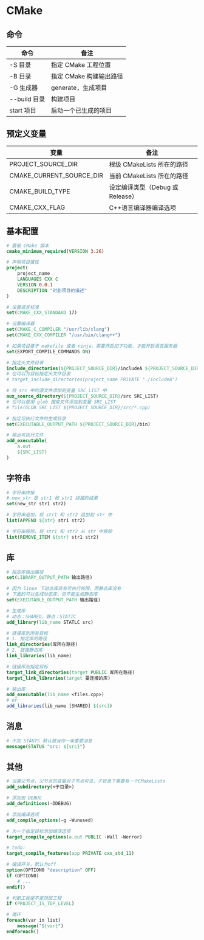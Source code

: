# CMake

## 命令

|命令                |备注                        |
| -                 | -                          |
| -S 目录            | 指定 CMake 工程位置         |
| -B 目录            | 指定 CMake 构建输出路径      |
| -G 生成器          | generate，生成项目          |
| --build 目录       | 构建项目                   |
| start 项目         | 启动一个已生成的项目         |

## 预定义变量

| 变量                      | 备注                          |
| ----                     | ----                          |
| PROJECT_SOURCE_DIR       | 根级 CMakeLists 所在的路径      |
| CMAKE_CURRENT_SOURCE_DIR | 当前 CMakeLists 所在的路径      |
| CMAKE_BUILD_TYPE         | 设定编译类型（Debug 或 Release） |
| CMAKE_CXX_FLAG           | C++语言编译器编译选项            |

## 基本配置

```cmake
# 最低 CMake 版本
cmake_minimum_required(VERSION 3.26)

# 声明项目属性
project(
    project_name
    LANGUAGES CXX C
    VERSION 0.0.1
    DESCRIPTION "对此项目的描述"
)

# 设置语言标准
set(CMAKE_CXX_STANDARD 17)

# 设置编译器
set(CMAKE_C_COMPILER "/usr/lib/clang")
set(CMAKE_CXX_COMPILER "/usr/bin/clang++")

# 如果项目基于 makefile 或者 ninja，需要开启如下功能，才能开启语言服务器
set(EXPORT_COMPILE_COMMANDS ON)

# 指定头文件目录 
include_directories(${PROJECT_SOURCE_DIR}/includeA ${PROJECT_SOURCE_DIR}/includeB)
# 也可以为目标指定头文件目录
# target_include_directories(project_name PRIVATE "./includeA")

# 将 src 中的源文件添加到变量 SRC_LIST 中
aux_source_directory(${PROJECT_SOURCE_DIR}/src SRC_LIST)
# 也可以使用 glob 搜索文件添加到变量 SRC_LIST
# file(GLOB SRC_LIST ${PROJECT_SOURCE_DIR}/src/*.cpp)

# 指定可执行文件的生成目录
set(EXECUTABLE_OUTPUT_PATH ${PROJECT_SOURCE_DIR}/bin)

# 输出可执行文件
add_executable(
    a.out
    ${SRC_LIST}
)
```

## 字符串

```cmake
# 字符串拼接
# new_str 是 str1 和 str2 拼接的结果
set(new_str str1 str2)

# 字符串追加，将 str1 和 str2 追加到 str 中
list(APPEND ${str} str1 str2)

# 字符串移除，将 str1 和 str2 从 str 中移除
list(REMOVE_ITEM ${str} str1 str2)
```

## 库

```cmake
# 指定库输出路径
set(LIBRARY_OUTPUT_PATH 输出路径)

# 因为 linux 下动态库具有可执行权限，而静态库没有
# 下面的可以生成动态库，但不能生成静态库
set(EXECUTABLE_OUTPUT_PATH 输出路径)

# 生成库
# 动态：SHARED，静态：STATIC
add_library(lib_name STATLC src)

# 链接库到所有目标
# 1. 指定库的路径
link_directories(库所在路径)
# 2. 链接静态库
link_libraries(lib_name)

# 链接库到指定目标
target_link_directories(target PUBLIC 库所在路径)
target_link_libraries(target 要连接的库)

# 输出库
add_executable(lib_name <files.cpp>)
# or
add_libraries(lib_name [SHARED] ${src})
```

## 消息

```cmake
# 不加 STAUTS 默认被当作一条重要消息
message(STATUS "src: ${src}")
```

## 其他

```cmake
# 设置父节点，父节点的变量对子节点可见，子目录下需要有一个CMakeLists
add_subdirectory(<子目录>)

# 添加宏 DEBUG
add_definitions(-DDEBUG)

# 添加编译选项
add_compile_options(-g -Wunused)

# 为一个指定目标添加编译选项
target_compile_options(a.out PUBLIC -Wall -Werror)

# todo:
target_compile_features(app PRIVATE cxx_std_11)

# 编译开关，默认为off
option(OPTION0 "description" OFF)
if (OPTION0)
    # ...
endif()

# 判断工程是不是顶层工程
if (PROJECT_IS_TOP_LEVEL)

# 循环
foreach(var in list)
    message("${var}")
endforeach()
```
